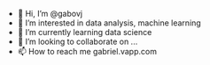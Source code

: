 - 👋 Hi, I’m @gabovj
- 👀 I’m interested in data analysis, machine learning
- 🌱 I’m currently learning data science
- 💞️ I’m looking to collaborate on ...
- 📫 How to reach me gabriel.vapp.com

<!---
gabovj/gabovj is a ✨ special ✨ repository because its `README.md` (this file) appears on your GitHub profile.
You can click the Preview link to take a look at your changes.
--->
